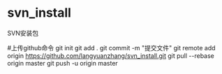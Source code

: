 # svn_install
SVN安装包

#上传github命令
git init
git add .
git commit -m "提交文件"
git remote add origin https://github.com/langyuanzhang/svn_install.git
git pull --rebase origin master
git push -u origin master

